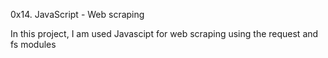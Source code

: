 0x14. JavaScript - Web scraping

In this project, I am used Javascipt for web scraping using the request and fs modules
